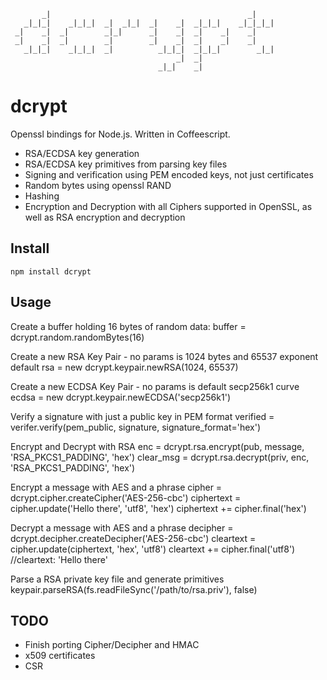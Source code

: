                                                                  
           _|                                            _|      
       _|_|_|    _|_|_|  _|  _|_|  _|    _|  _|_|_|    _|_|_|_|  
     _|    _|  _|        _|_|      _|    _|  _|    _|    _|      
     _|    _|  _|        _|        _|    _|  _|    _|    _|      
       _|_|_|    _|_|_|  _|          _|_|_|  _|_|_|        _|_|  
                                         _|  _|                  
                                     _|_|    _|                  




dcrypt
=======

Openssl bindings for Node.js. Written in Coffeescript.

* RSA/ECDSA key generation
* RSA/ECDSA key primitives from parsing key files
* Signing and verification using PEM encoded keys, not just certificates
* Random bytes using openssl RAND
* Hashing
* Encryption and Decryption with all Ciphers supported in OpenSSL, as well as RSA encryption and decryption

Install
-------
    npm install dcrypt


Usage
-----
Create a buffer holding 16 bytes of random data:
    buffer = dcrypt.random.randomBytes(16)

Create a new RSA Key Pair - no params is 1024 bytes and 65537 exponent default
    rsa = new dcrypt.keypair.newRSA(1024, 65537)

Create a new ECDSA Key Pair - no params is default secp256k1 curve
    ecdsa = new dcrypt.keypair.newECDSA('secp256k1')

Verify a signature with just a public key in PEM format
    verified = verifer.verify(pem_public, signature, signature_format='hex')

Encrypt and Decrypt with RSA
    enc = dcrypt.rsa.encrypt(pub, message, 'RSA_PKCS1_PADDING', 'hex')
    clear_msg = dcrypt.rsa.decrypt(priv, enc, 'RSA_PKCS1_PADDING', 'hex')
    
Encrypt a message with AES and a phrase
    cipher = dcrypt.cipher.createCipher('AES-256-cbc')
    ciphertext = cipher.update('Hello there', 'utf8', 'hex')
    ciphertext += cipher.final('hex')

Decrypt a message with AES and a phrase
    decipher = dcrypt.decipher.createDecipher('AES-256-cbc')
    cleartext = cipher.update(ciphertext, 'hex', 'utf8')
    cleartext += cipher.final('utf8')
    //cleartext: 'Hello there'

Parse a RSA private key file and generate primitives
    keypair.parseRSA(fs.readFileSync('/path/to/rsa.priv'), false)
    
 
TODO
----
* Finish porting Cipher/Decipher and HMAC
* x509 certificates
* CSR
